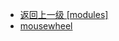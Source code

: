 - [返回上一级 [modules]](page/web前端/工具库/Swiper/swiper-8.4.7/swiper/modules/)
- [mousewheel](page/web前端/工具库/Swiper/swiper-8.4.7/swiper/modules/mousewheel/)
